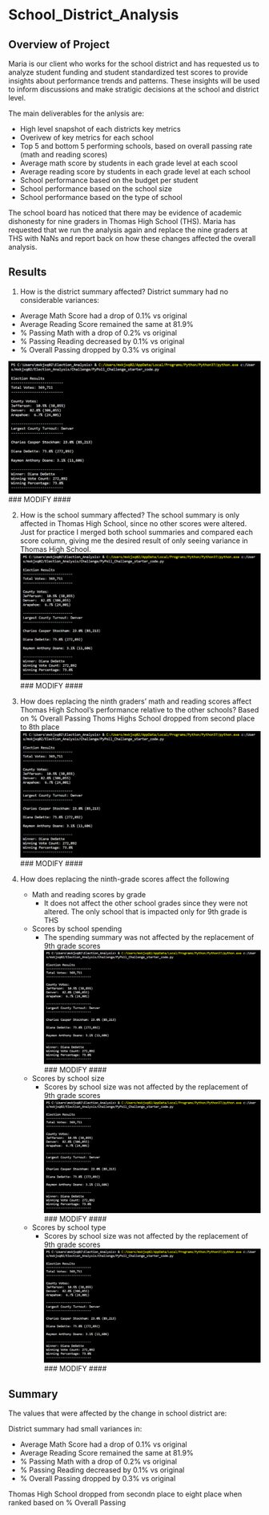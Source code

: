 # School_District_Analysis

## Overview of Project
Maria is our client who works for the school district and has requested us to analyze student funding and student standardized test scores to provide insights about performance trends and patterns. These insights will be used to inform discussions and make stratigic decisions at the school and district level. 

The main deliverables for the anlysis are:
- High level snapshot of each districts key metrics
- Overivew of key metrics for each school
- Top 5 and bottom 5 performing schools, based on overall passing rate (math and reading scores)
- Average math score by students in each grade level at each scool
- Average reading score by students in each grade level at each school
- School performance based on the budget per student
- School performance based on the school size
- School performance based on the type of school  

The school board has noticed that there may be evidence of academic dishonesty for nine graders in Thomas High School (THS). Maria has requested that we run the analysis again and replace the nine graders at THS with NaNs and report back on how these changes affected the overall analysis. 
## Results
1. How is the district summary affected?
District summary had no considerable variances:
- Average Math Score had a drop of 0.1%  vs original
- Average Reading Score remained the same at 81.9%
- % Passing Math with a drop of 0.2% vs original
- % Passing Reading decreased by 0.1% vs original
- % Overall Passing dropped by 0.3% vs original

 ![Alt text](https://github.com/Jimena-QM/Election_Analysis/blob/main/Resources/Election_results_terminal.PNG "Terminal Election Results") ### MODIFY ####

2. How is the school summary affected?
The school summary is only affected in Thomas High School, since no other scores were altered. 
Just for practice I merged both school summaries and compared each score column, giving me the desired result of only seeing variance in Thomas High School.
![Alt text](https://github.com/Jimena-QM/Election_Analysis/blob/main/Resources/Election_results_terminal.PNG "Terminal Election Results") ### MODIFY ####

3. How does replacing the ninth graders’ math and reading scores affect Thomas High School’s performance relative to the other schools?
Based on % Overall Passing Thoms Highs School dropped from second place to 8th place
![Alt text](https://github.com/Jimena-QM/Election_Analysis/blob/main/Resources/Election_results_terminal.PNG "Terminal Election Results") ### MODIFY ####

4. How does replacing the ninth-grade scores affect the following
    - Math and reading scores by grade
        - It does not affect the other school grades since they were not altered. The only school that is impacted only for 9th grade is THS
    - Scores by school spending
        - The spending summary was not affected by the replacement of 9th grade scores
        ![Alt text](https://github.com/Jimena-QM/Election_Analysis/blob/main/Resources/Election_results_terminal.PNG "Terminal Election Results") ### MODIFY ####
    - Scores by school size
        - Scores by school size was not affected by the replacement of 9th grade scores
        ![Alt text](https://github.com/Jimena-QM/Election_Analysis/blob/main/Resources/Election_results_terminal.PNG "Terminal Election Results") ### MODIFY ####
    - Scores by school type
        - Scores by school size was not affected by the replacement of 9th grade scores
        ![Alt text](https://github.com/Jimena-QM/Election_Analysis/blob/main/Resources/Election_results_terminal.PNG "Terminal Election Results") ### MODIFY ####




## Summary
The values that were affected by the change in school district are:

District summary had small variances in:
- Average Math Score had a drop of 0.1%  vs original
- Average Reading Score remained the same at 81.9%
- % Passing Math with a drop of 0.2% vs original
- % Passing Reading decreased by 0.1% vs original
- % Overall Passing dropped by 0.3% vs original

Thomas High School dropped from secondn place to eight place when ranked based on % Overall Passing
